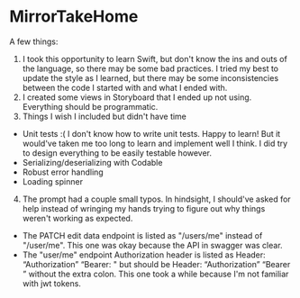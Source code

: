 # MirrorTakeHome

A few things:
1. I took this opportunity to learn Swift, but don't know the ins and outs of the language, so there may be some bad practices. I tried my best to update the style as I learned, but there may be some inconsistencies between the code I started with and what I ended with.
2. I created some views in Storyboard that I ended up not using. Everything should be programmatic.
3. Things I wish I included but didn't have time
- Unit tests :( I don't know how to write unit tests. Happy to learn! But it would've taken me too long to learn and implement well I think. I did try to design everything to be easily testable however.
- Serializing/deserializing with Codable
- Robust error handling
- Loading spinner
4. The prompt had a couple small typos. In hindsight, I should've asked for help instead of wringing my hands trying to figure out why things weren't working as expected.
- The PATCH edit data endpoint is listed as "/users/me" instead of "/user/me". This one was okay because the API in swagger was clear.
- The "user/me" endpoint Authorization header is listed as 
      Header: “Authorization” “Bearer: <jwt token>"
  but should be 
      Header: “Authorization” “Bearer <jwt token>”
  without the extra colon. This one took a while because I'm not familiar with jwt tokens.


